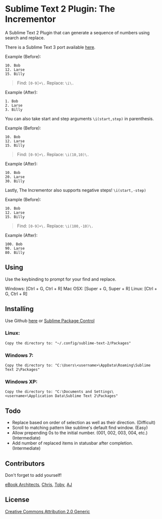 # Sublime Text 2 Plugin: The Incrementor

A Sublime Text 2 Plugin that can generate a sequence of numbers using search and replace.

There is a Sublime Text 3 port available [here](https://github.com/born2c0de/Incrementor).

Example (Before):

    10. Bob
    12. Larse
    15. Billy

> Find: `[0-9]+\.`
> Replace: `\i\.`

Example (After):

    1. Bob
    2. Larse
    3. Billy

You can also take start and step arguments `\i(start,step)` in parenthesis.

Example (Before):

    10. Bob
    12. Larse
    15. Billy

> Find: `[0-9]+\.`
> Replace: `\i(10,10)\.`

Example (After):

    10. Bob
    20. Larse
    30. Billy

Lastly, The Incrementor also supports negative steps! `\i(start,-step)`

Example (Before):

    10. Bob
    12. Larse
    15. Billy

> Find: `[0-9]+\.`
> Replace: `\i(100,-10)\.`

Example (After):

    100. Bob
    90. Larse
    80. Billy

## Using

Use the keybinding to prompt for your find and replace.

Windows: [Ctrl + G, Ctrl + R]
Mac OSX: [Super + G, Super + R]
Linux: [Ctrl + G, Ctrl + R]

## Installing

Use Github [here](https://github.com/eBookArchitects/Incrementor.git) or [Sublime Package Control](http://wbond.net/sublime_packages/package_control)

### Linux:

    Copy the directory to: "~/.config/sublime-text-2/Packages"

### Windows 7:

    Copy the directory to: "C:\Users\<username>\AppData\Roaming\Sublime Text 2\Packages"

### Windows XP:

    Copy the directory to: "C:\Documents and Settings\<username>\Application Data\Sublime Text 2\Packages"

## Todo

- Replace based on order of selection as well as their direction. (Difficult)
- Scroll to matching pattern like sublime's default find window. (Easy)
- Allow prepending 0s to the initial number. (001, 002, 003, 004, etc.) (Intermediate)
- Add number of replaced items in statusbar after completion. (Intermediate)

## Contributors

Don't forget to add yourself!

[eBook Architects](info@ebookarchitects.com), [Chris](cdcasey@gmail.com), [Toby](codenamekt@gmail.com), [AJ](anthony@ebookarchitects.com)

## License

[Creative Commons Attribution 2.0 Generic](http://creativecommons.org/licenses/by/2.0/)
